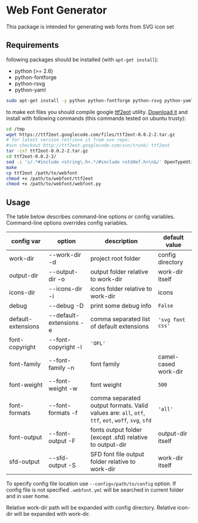 # Web Font Generator

This package is intended for generating web fonts from SVG icon set

## Requirements

following packages should be installed (with `apt-get install`):

* python (>= 2.6)
* python-fontforge
* python-rsvg
* python-yaml

```sh
sudo apt-get install -y python python-fontforge python-rsvg python-yaml
```

to make eot files you should compile google [ttf2eot](https://code.google.com/p/ttf2eot/) utility. [Download it](https://ttf2eot.googlecode.com/files/ttf2eot-0.0.2-2.tar.gz) and install with following commands (this commands tested on ubuntu trusty):

```sh
cd /tmp
wget https://ttf2eot.googlecode.com/files/ttf2eot-0.0.2-2.tar.gz
# for latest version retrieve it from svn repo:
#svn checkout http://ttf2eot.googlecode.com/svn/trunk/ ttf2eot
tar -zxf ttf2eot-0.0.2-2.tar.gz
cd ttf2eot-0.0.2-2/
sed -i 's/.*#include <string\.h>.*/#include <stddef.h>\n&/' OpenTypeUtilities.cpp
make
cp ttf2eot /path/to/webfont
chmod +x /path/to/webfont/ttf2eot
chmod +x /path/to/webfont/webfont.py
```

## Usage

The table below describes command-line options or config variables. Command-line options overrides config variables.

config var|option|description|default value
----------|------|-----------|-------------
work-dir|--work-dir -d|project root folder|config directory
output-dir|--output-dir -o|output folder relative to work-dir|work-dir itself
icons-dir|--icons-dir -i|icons folder relative to work-dir|icons
debug|--debug -D|print some debug info|`False`
default-extensions|--default-extensions -e|comma separated list of default extensions|`'svg font css'`
font-copyright|--font-copyright -l|`'OFL'`
font-family|--font-family -n|font family|camel-cased work-dir
font-weight|--font-weight -w|font weight|`500`
font-formats|--font-formats -f|comma separated output formats. Valid values are: `all`, `otf`, `ttf`, `eot`, `woff`, `svg`, `sfd` |`'all'`
font-output|--font-output -F|fonts output folder (except .sfd) relative to output-dir|output-dir itself
sfd-output|--sfd-output -S|SFD font file output folder relative to work-dir|work-dir itself

To specify config file location use `--config=/path/to/config` option. If config file is not specified `.webfont.yml` will be searched in current folder and in user home.

Relative work-dir path will be expanded with config directory. Relative icon-dir will be expanded with work-dir.
